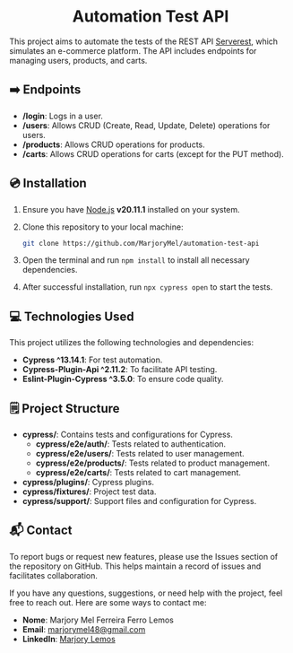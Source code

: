 <div align="center">
  <h1> Automation Test API </h1>
</div>

This project aims to automate the tests of the REST API [Serverest](https://serverest.dev), which simulates an e-commerce platform. The API includes endpoints for managing users, products, and carts.

## :arrow_right: Endpoints

- **/login**: Logs in a user.
- **/users**: Allows CRUD (Create, Read, Update, Delete) operations for users.
- **/products**: Allows CRUD operations for products.
- **/carts**: Allows CRUD operations for carts (except for the PUT method).

## :cd: Installation

1. Ensure you have [Node.js](https://nodejs.org/) **v20.11.1** installed on your system.
2. Clone this repository to your local machine:

   ```bash
   git clone https://github.com/MarjoryMel/automation-test-api
   
3. Open the terminal and run `npm install` to install all necessary dependencies.  
4. After successful installation, run `npx cypress open` to start the tests.

## :computer: Technologies Used

This project utilizes the following technologies and dependencies:

- **Cypress ^13.14.1**: For test automation.
- **Cypress-Plugin-Api ^2.11.2**: To facilitate API testing.
- **Eslint-Plugin-Cypress ^3.5.0**: To ensure code quality.

## :spiral_notepad: Project Structure

- **cypress/**: Contains tests and configurations for Cypress.
  - **cypress/e2e/auth/**: Tests related to authentication.
  - **cypress/e2e/users/**: Tests related to user management.
  - **cypress/e2e/products/**: Tests related to product management.
  - **cypress/e2e/carts/**: Tests related to cart management.
- **cypress/plugins/**: Cypress plugins.
- **cypress/fixtures/**: Project test data.
- **cypress/support/**: Support files and configuration for Cypress.

## :mailbox_with_mail: Contact

To report bugs or request new features, please use the Issues section of the repository on GitHub. This helps maintain a record of issues and facilitates collaboration.

If you have any questions, suggestions, or need help with the project, feel free to reach out. Here are some ways to contact me:

- **Nome**: Marjory Mel Ferreira Ferro Lemos
- **Email**: [marjorymel48@gmail.com](mailto:marjorymel48l@gmail.com)
- **LinkedIn**: [Marjory Lemos](www.linkedin.com/in/marjorymell)

#
